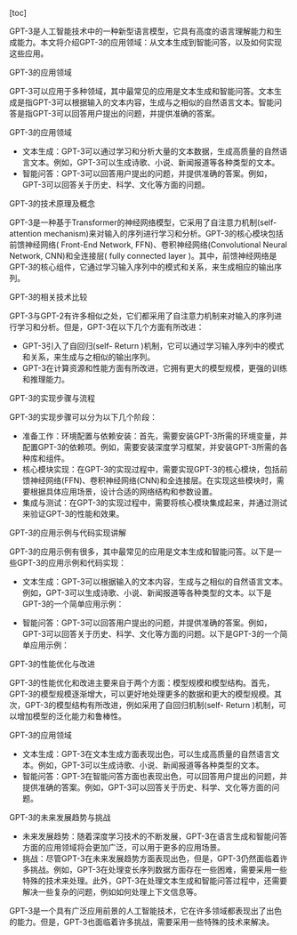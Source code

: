
[toc]                    
                
                
GPT-3是人工智能技术中的一种新型语言模型，它具有高度的语言理解能力和生成能力。本文将介绍GPT-3的应用领域：从文本生成到智能问答，以及如何实现这些应用。

GPT-3的应用领域

GPT-3可以应用于多种领域，其中最常见的应用是文本生成和智能问答。文本生成是指GPT-3可以根据输入的文本内容，生成与之相似的自然语言文本。智能问答是指GPT-3可以回答用户提出的问题，并提供准确的答案。

GPT-3的应用领域

- 文本生成：GPT-3可以通过学习和分析大量的文本数据，生成高质量的自然语言文本。例如，GPT-3可以生成诗歌、小说、新闻报道等各种类型的文本。
- 智能问答：GPT-3可以回答用户提出的问题，并提供准确的答案。例如，GPT-3可以回答关于历史、科学、文化等方面的问题。

GPT-3的技术原理及概念

GPT-3是一种基于Transformer的神经网络模型，它采用了自注意力机制(self-attention mechanism)来对输入的序列进行学习和分析。GPT-3的核心模块包括前馈神经网络( Front-End Network, FFN)、卷积神经网络(Convolutional Neural Network, CNN)和全连接层( fully connected layer )。其中，前馈神经网络是GPT-3的核心组件，它通过学习输入序列中的模式和关系，来生成相应的输出序列。

GPT-3的相关技术比较

GPT-3与GPT-2有许多相似之处，它们都采用了自注意力机制来对输入的序列进行学习和分析。但是，GPT-3在以下几个方面有所改进：

- GPT-3引入了自回归(self- Return )机制，它可以通过学习输入序列中的模式和关系，来生成与之相似的输出序列。
- GPT-3在计算资源和性能方面有所改进，它拥有更大的模型规模，更强的训练和推理能力。

GPT-3的实现步骤与流程

GPT-3的实现步骤可以分为以下几个阶段：

- 准备工作：环境配置与依赖安装：首先，需要安装GPT-3所需的环境变量，并配置GPT-3的依赖项。例如，需要安装深度学习框架，并安装GPT-3所需的各种库和组件。
- 核心模块实现：在GPT-3的实现过程中，需要实现GPT-3的核心模块，包括前馈神经网络(FFN)、卷积神经网络(CNN)和全连接层。在实现这些模块时，需要根据具体应用场景，设计合适的网络结构和参数设置。
- 集成与测试：在GPT-3的实现过程中，需要将核心模块集成起来，并通过测试来验证GPT-3的性能和效果。

GPT-3的应用示例与代码实现讲解

GPT-3的应用示例有很多，其中最常见的应用是文本生成和智能问答。以下是一些GPT-3的应用示例和代码实现：

- 文本生成：GPT-3可以根据输入的文本内容，生成与之相似的自然语言文本。例如，GPT-3可以生成诗歌、小说、新闻报道等各种类型的文本。以下是GPT-3的一个简单应用示例：

- 智能问答：GPT-3可以回答用户提出的问题，并提供准确的答案。例如，GPT-3可以回答关于历史、科学、文化等方面的问题。以下是GPT-3的一个简单应用示例：

GPT-3的性能优化与改进

GPT-3的性能优化和改进主要来自于两个方面：模型规模和模型结构。首先，GPT-3的模型规模逐渐增大，可以更好地处理更多的数据和更大的模型规模。其次，GPT-3的模型结构有所改进，例如采用了自回归机制(self- Return )机制，可以增加模型的泛化能力和鲁棒性。

GPT-3的应用领域

- 文本生成：GPT-3在文本生成方面表现出色，可以生成高质量的自然语言文本。例如，GPT-3可以生成诗歌、小说、新闻报道等各种类型的文本。
- 智能问答：GPT-3在智能问答方面也表现出色，可以回答用户提出的问题，并提供准确的答案。例如，GPT-3可以回答关于历史、科学、文化等方面的问题。

GPT-3的未来发展趋势与挑战

- 未来发展趋势：随着深度学习技术的不断发展，GPT-3在语言生成和智能问答方面的应用领域将会更加广泛，可以用于更多的应用场景。
- 挑战：尽管GPT-3在未来发展趋势方面表现出色，但是，GPT-3仍然面临着许多挑战。例如，GPT-3在处理变长序列数据方面存在一些困难，需要采用一些特殊的技术来处理。此外，GPT-3在处理文本生成和智能问答过程中，还需要解决一些复杂的问题，例如如何处理上下文信息等。

GPT-3是一个具有广泛应用前景的人工智能技术，它在许多领域都表现出了出色的能力。但是，GPT-3也面临着许多挑战，需要采用一些特殊的技术来解决。

